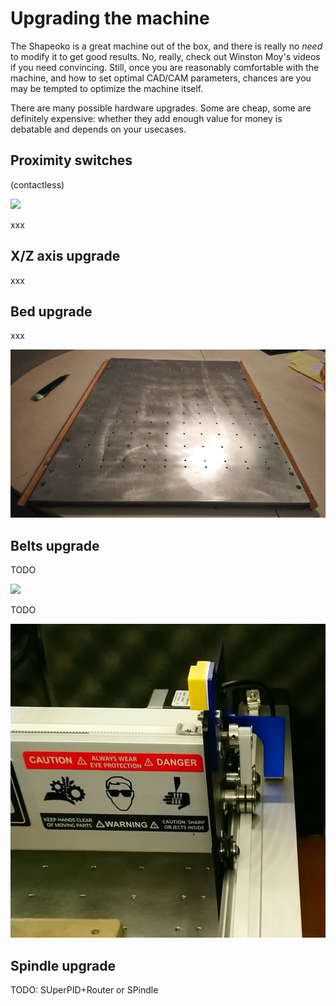 # Upgrading the machine

The Shapeoko is a great machine out of the box, and there is really no _need_ to modify it to get good results. No, really, check out Winston Moy's videos if you need convincing. Still, once you are reasonably comfortable with the machine, and how to set optimal CAD/CAM parameters, chances are you may be tempted to optimize the machine itself. 

There are many possible hardware upgrades. Some are cheap, some are definitely expensive: whether they add enough value for money is debatable and depends on your usecases.

## Proximity switches

\(contactless\)

![](.gitbook/assets/upgrades_proximity_switch.png)

xxx

## X/Z axis upgrade

xxx

## Bed upgrade

xxx

![](.gitbook/assets/upgrades_aluminum_bed.png)

## Belts upgrade

TODO

![](.gitbook/assets/upgrades_steel_core_belt.png)

TODO

![](.gitbook/assets/upgrades_steel_core_belt_mounted.png)

## Spindle upgrade

TODO: SUperPID+Router or SPindle



